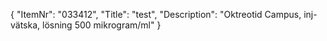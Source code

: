 {
  "ItemNr": "033412",
  "Title": "test",
  "Description": "Oktreotid Campus, inj-vätska, lösning 500 mikrogram/ml"
}